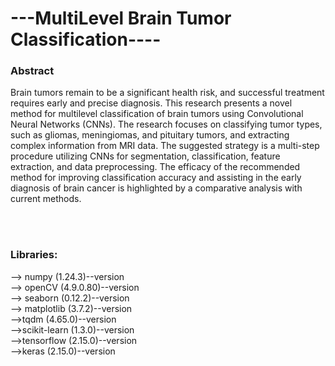 <h1 align="left">---MultiLevel Brain Tumor Classification----</h1>

###
<h3 align="left"><strong>Abstract</strong></h3>
<p align="left"><bold> Brain tumors remain to be a significant health risk, and successful treatment requires early and precise diagnosis. This research presents a novel method for multilevel classification of brain tumors using Convolutional Neural Networks (CNNs). The research focuses on classifying tumor types, such as gliomas, meningiomas, and pituitary tumors, and extracting complex information from MRI data. The suggested strategy is a multi-step procedure utilizing CNNs for segmentation, classification, feature extraction, and data preprocessing. The efficacy of the recommended method for improving classification accuracy and assisting in the early diagnosis of brain cancer is highlighted by a comparative analysis with current methods.</bold></p><br>
<br>
<h3 align="left"><strong>Libraries:</strong></h3>
<p align="left"><bold>--> numpy   (1.24.3)--version<br> 
--> openCV   (4.9.0.80)--version<br>
--> seaborn   (0.12.2)--version<br>
--> matplotlib  (3.7.2)--version<br>
-->tqdm   (4.65.0)--version<br>
-->scikit-learn   (1.3.0)--version<br>
-->tensorflow   (2.15.0)--version<br>
-->keras   (2.15.0)--version<br>
</bold></p>

###
